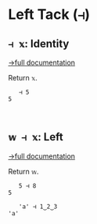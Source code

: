 # Left Tack (`⊣`)

## `⊣ 𝕩`: Identity
[→full documentation](https://mlochbaum.github.io/BQN/doc/identity.html)

Return `𝕩`.

```bqn
   ⊣ 5
5



```
## `𝕨 ⊣ 𝕩`: Left
[→full documentation](https://mlochbaum.github.io/BQN/doc/identity.html)

Return `𝕨`.

```bqn
   5 ⊣ 8
5

   'a' ⊣ 1‿2‿3
'a'
```

